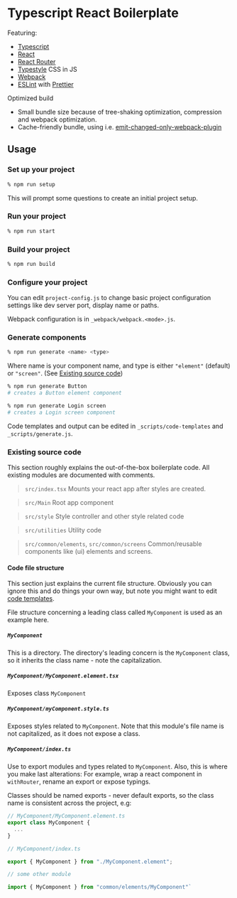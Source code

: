 # Typescript React Boilerplate

Featuring:

- [Typescript](https://www.typescriptlang.org)
- [React](https://reactjs.org)
- [React Router](https://reacttraining.com/react-router/web/guides/quick-start)
- [Typestyle](https://typestyle.github.io/) CSS in JS
- [Webpack](https://webpack.js.org/)
- [ESLint](https://eslint.org/) with [Prettier](https://prettier.io/)

Optimized build
- Small bundle size because of tree-shaking optimization, compression and webpack optimization.
- Cache-friendly bundle, using i.e. [emit-changed-only-webpack-plugin](https://www.npmjs.com/package/emit-changed-only-webpack-plugin)

## Usage

### Set up your project

```bash
% npm run setup
```

This will prompt some questions to create an initial project setup.

### Run your project

```bash
% npm run start
```

### Build your project

```bash
% npm run build
```

### Configure your project

You can edit `project-config.js` to change basic project configuration settings like dev server port, display name or paths.

Webpack configuration is in `_webpack/webpack.<mode>.js`.

### Generate components

```bash
% npm run generate <name> <type>
```

Where name is your component name, and type is either `"element"` (default) or `"screen"`. (See [Existing source code](#existing-source-code))

```bash
% npm run generate Button
# creates a Button element component
```

```bash
% npm run generate Login screen
# creates a Login screen component
```

Code templates and output can be edited in `_scripts/code-templates` and `_scripts/generate.js`.

### Existing source code

This section roughly explains the out-of-the-box boilerplate code. All existing modules are documented with comments.

> `src/index.tsx`
> Mounts your react app after styles are created.

> `src/Main`
> Root app component

> `src/style`
> Style controller and other style related code

> `src/utilities`
> Utility code

> `src/common/elements`, `src/common/screens`
> Common/reusable components like (ui) elements and screens.

#### Code file structure

This section just explains the current file structure. Obviously you can ignore this and do things your own way, but note you might want to edit [code templates](#generate-components).

File structure concerning a leading class called `MyComponent` is used as an example here.

##### `MyComponent`

This is a directory. The directory's leading concern is the `MyComponent` class, so it inherits the class name - note the capitalization.

##### `MyComponent/MyComponent.element.tsx`

Exposes class `MyComponent`

##### `MyComponent/myComponent.style.ts`

Exposes styles related to `MyComponent`. Note that this module's file name is not capitalized, as it does not expose a class.

##### `MyComponent/index.ts`

Use to export modules and types related to `MyComponent`. Also, this is where you make last alterations: For example, wrap a react component in `withRouter`, rename an export or expose typings.

Classes should be named exports - never default exports, so the class name is consistent across the project, e.g:

```typescript
// MyComponent/MyComponent.element.ts
export class MyComponent {
  ...
}
```

```typescript
// MyComponent/index.ts

export { MyComponent } from "./MyComponent.element";
```

```typescript
// some other module

import { MyComponent } from "common/elements/MyComponent"`
```
